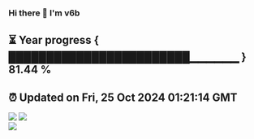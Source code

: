 ### Hi there 👋  I'm v6b  
⏳ Year progress { ████████████████████████▁▁▁▁▁▁ } 81.44 %
---
⏰ Updated on Fri, 25 Oct 2024 01:21:14 GMT
---
![](https://github-readme-stats.vercel.app/api?username=v6b&bg_color=30,e96443,904e95&title_color=fff&text_color=fff&layout=compact)
![](https://github-readme-stats.vercel.app/api/top-langs/?username=v6b&layout=compact&bg_color=30,e96443,904e95&title_color=fff&text_color=fff)  
![](https://gcore.jsdelivr.net/gh/v6b/v6b@main/assets/github-contribution-grid-snake.svg)

